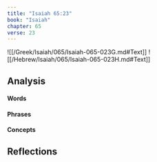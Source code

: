 ```yaml
---
title: "Isaiah 65:23"
book: "Isaiah"
chapter: 65
verse: 23
---
```

![[/Greek/Isaiah/065/Isaiah-065-023G.md#Text]]
![[/Hebrew/Isaiah/065/Isaiah-065-023H.md#Text]]

## Analysis

#### Words

#### Phrases

#### Concepts

## Reflections
